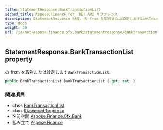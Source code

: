 ```yaml
---
title: StatementResponse.BankTransactionList
second_title: Aspose.Finance for .NET API リファレンス
description: StatementResponse 財産. の from を取得または設定しますBankTransactionList.
type: docs
weight: 50
url: /ja/net/aspose.finance.ofx.bank/statementresponse/banktransactionlist/
---
```

## StatementResponse.BankTransactionList property

の from を取得または設定します`BankTransactionList`.

```csharp
public BankTransactionList BankTransactionList { get; set; }
```

### 関連項目

* class [BankTransactionList](../../../aspose.finance.ofx/banktransactionlist/)
* class [StatementResponse](../)
* 名前空間 [Aspose.Finance.Ofx.Bank](../../statementresponse/)
* 組み立て [Aspose.Finance](../../../)


